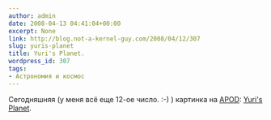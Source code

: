 ```yaml
---
author: admin
date: 2008-04-13 04:41:04+00:00
excerpt: None
link: http://blog.not-a-kernel-guy.com/2008/04/12/307
slug: yuris-planet
title: Yuri's Planet.
wordpress_id: 307
tags:
- Астрономия и космос
---
```


Сегодняшняя (у меня всё еще 12-ое число. :-) ) картинка на [APOD](http://antwrp.gsfc.nasa.gov/apod/): [Yuri's Planet](http://antwrp.gsfc.nasa.gov/apod/ap080412.html).
